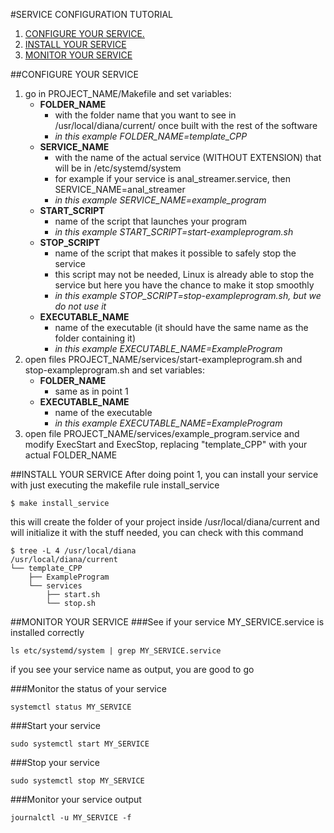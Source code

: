 #SERVICE CONFIGURATION TUTORIAL
1. [CONFIGURE YOUR SERVICE.](#conf)
2. [INSTALL YOUR SERVICE](#install)
3. [MONITOR YOUR SERVICE](#monitor)

<a name="conf"></a>
##CONFIGURE YOUR SERVICE
1) go in PROJECT_NAME/Makefile and set variables:
   * **FOLDER_NAME**
      * with the folder name that you want to see in /usr/local/diana/current/ once built with the rest of the software
      * _in this example FOLDER_NAME=template_CPP_
   * **SERVICE_NAME**
      * with the name of the actual service (WITHOUT EXTENSION) that will be in /etc/systemd/system
      * for example if your service is anal_streamer.service, then SERVICE_NAME=anal_streamer
      * _in this example SERVICE_NAME=example_program_
   * **START_SCRIPT**
      * name of the script that launches your program
      * _in this example START_SCRIPT=start-exampleprogram.sh_
   * **STOP_SCRIPT**
      * name of the script that makes it possible to safely stop the service
      * this script may not be needed, Linux is already able to stop the service but here you have the chance to make it stop smoothly
      * _in this example STOP_SCRIPT=stop-exampleprogram.sh, but we do not use it_
   * **EXECUTABLE_NAME**
      * name of the executable (it should have the same name as the folder containing it)
      * _in this example EXECUTABLE_NAME=ExampleProgram_
2) open files PROJECT_NAME/services/start-exampleprogram.sh and stop-exampleprogram.sh and set variables:
   * **FOLDER_NAME**
      * same as in point 1
   * **EXECUTABLE_NAME**
      * name of the executable
      * _in this example EXECUTABLE_NAME=ExampleProgram_
3) open file PROJECT_NAME/services/example_program.service and modify ExecStart and ExecStop, replacing "template_CPP" with your actual FOLDER_NAME

<a name="install"></a>
##INSTALL YOUR SERVICE
After doing point 1, you can install your service with just executing the makefile rule install_service
```
$ make install_service
```
this will create the folder of your project inside /usr/local/diana/current and will initialize it with the stuff needed, you can check with this command

```
$ tree -L 4 /usr/local/diana
/usr/local/diana/current
└── template_CPP
    ├── ExampleProgram
    └── services
        ├── start.sh
        └── stop.sh
```

<a name="monitor"></a>
##MONITOR YOUR SERVICE
###See if your service MY_SERVICE.service is installed correctly
```
ls etc/systemd/system | grep MY_SERVICE.service
```
if you see your service name as output, you are good to go

###Monitor the status of your service
```
systemctl status MY_SERVICE
```

###Start your service
```
sudo systemctl start MY_SERVICE
```

###Stop your service
```
sudo systemctl stop MY_SERVICE
```

###Monitor your service output
```
journalctl -u MY_SERVICE -f
```